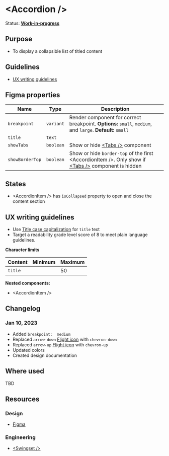 # \<Accordion />

Status: **[Work-in-progress](/guides/can-i-use#work-in-progress)**

## Purpose

- To display a collapsible list of titled content

## Guidelines

- [UX writing guidelines](#ux-writing-guidelines)

## Figma properties

| Name            | Type      | Description                                                                                                               |
| --------------- | --------- | ------------------------------------------------------------------------------------------------------------------------- |
| `breakpoint`    | `variant` | Render component for correct breakpoint. **Options:** `small`, `medium`, and `large`. **Default:** `small`                |
| `title`         | `text`    |                                                                                                                           |
| `showTabs`      | `boolean` | Show or hide [\<Tabs />](/components/tabs) component                                                                      |
| `showBorderTop` | `boolean` | Show or hide `border-top` of the first \<AccordionItem />. Only show if [\<Tabs />](/components/tabs) component is hidden |

## States

- \<AccordionItem /> has `isCollapsed` property to open and close the content section

## UX writing guidelines

- Use [Title case capitalization](https://apastyle.apa.org/style-grammar-guidelines/capitalization/title-case) for `title` text
- Target a readability grade level score of 8 to meet plain language guidelines.

**Character limits**

| Content | Minimum | Maximum |
| ------- | ------- | ------- |
| `title` |         | 50      |

**Nested components:**

- \<AccordionItem />

## Changelog

### Jan 10, 2023

- Added `breakpoint:  medium`
- Replaced `arrow-down` [Flight icon](https://flight-hashicorp.vercel.app/) with `chevron-down`
- Replaced `arrow-up` [Flight icon](https://flight-hashicorp.vercel.app/) with `chevron-up`
- Updated colors
- Created design documentation

## Where used

TBD

## Resources

### Design

- [Figma](https://www.figma.com/file/7cYgDM618stjYUHDqAfRec/Components?node-id=1361%3A6862)

### Engineering

- [\<Swingset />](https://react-components.vercel.app/components/accordion)
